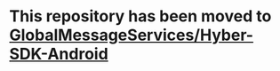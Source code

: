 # This repository has been moved to [GlobalMessageServices/Hyber-SDK-Android](https://github.com/GlobalMessageServices/Hyber-SDK-Android)
